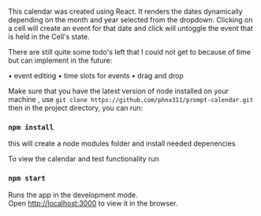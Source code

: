 This calendar was created using React. It renders the dates dynamically depending on the month and year selected from the dropdown. Clicking on a cell will create an event for that date and click will untoggle the event that is held in the Cell's state. 

There are still quite some todo's left that I could not get to because of time but can implement in the future:

• event editing
• time slots for events
• drag and drop

Make sure that you have the latest version of node installed on your machine , use 
`git clone https://github.com/phnx311/prompt-calendar.git`
then in the project directory, you can run:

### `npm install`

this will create a node modules folder and install needed depenencies

To view the calendar and test functionality run

### `npm start`
Runs the app in the development mode.<br />
Open [http://localhost:3000](http://localhost:3000) to view it in the browser.

